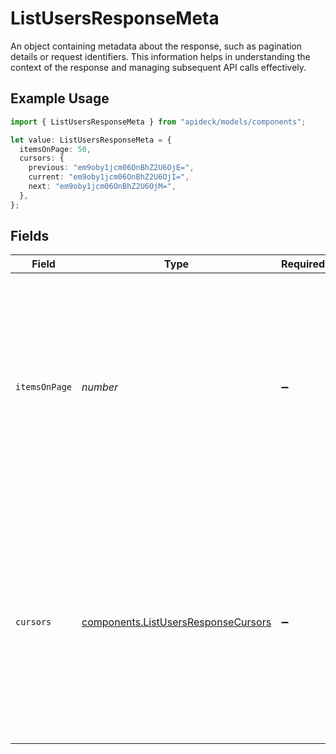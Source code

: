 # ListUsersResponseMeta

An object containing metadata about the response, such as pagination details or request identifiers. This information helps in understanding the context of the response and managing subsequent API calls effectively.

## Example Usage

```typescript
import { ListUsersResponseMeta } from "apideck/models/components";

let value: ListUsersResponseMeta = {
  itemsOnPage: 50,
  cursors: {
    previous: "em9oby1jcm06OnBhZ2U6OjE=",
    current: "em9oby1jcm06OnBhZ2U6OjI=",
    next: "em9oby1jcm06OnBhZ2U6OjM=",
  },
};
```

## Fields

| Field                                                                                                                                                                                                                     | Type                                                                                                                                                                                                                      | Required                                                                                                                                                                                                                  | Description                                                                                                                                                                                                               | Example                                                                                                                                                                                                                   |
| ------------------------------------------------------------------------------------------------------------------------------------------------------------------------------------------------------------------------- | ------------------------------------------------------------------------------------------------------------------------------------------------------------------------------------------------------------------------- | ------------------------------------------------------------------------------------------------------------------------------------------------------------------------------------------------------------------------- | ------------------------------------------------------------------------------------------------------------------------------------------------------------------------------------------------------------------------- | ------------------------------------------------------------------------------------------------------------------------------------------------------------------------------------------------------------------------- |
| `itemsOnPage`                                                                                                                                                                                                             | *number*                                                                                                                                                                                                                  | :heavy_minus_sign:                                                                                                                                                                                                        | An integer indicating the number of user records returned in the current page of the response. This helps in understanding the volume of data retrieved and is useful for implementing pagination in client applications. | 50                                                                                                                                                                                                                        |
| `cursors`                                                                                                                                                                                                                 | [components.ListUsersResponseCursors](../../models/components/listusersresponsecursors.md)                                                                                                                                | :heavy_minus_sign:                                                                                                                                                                                                        | An object containing cursor information used for navigating through paginated API responses. It includes pointers to the previous and next pages, facilitating efficient data retrieval across multiple requests.         |                                                                                                                                                                                                                           |